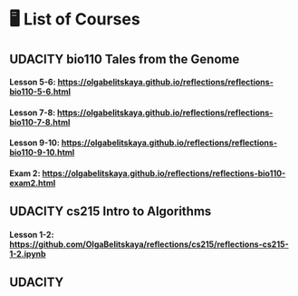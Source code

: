 
# &#x1F5A5; List of Courses

## UDACITY bio110 Tales from the Genome
#### Lesson 5-6: https://olgabelitskaya.github.io/reflections/reflections-bio110-5-6.html
#### Lesson 7-8: https://olgabelitskaya.github.io/reflections/reflections-bio110-7-8.html
#### Lesson 9-10: https://olgabelitskaya.github.io/reflections/reflections-bio110-9-10.html
#### Exam 2: https://olgabelitskaya.github.io/reflections/reflections-bio110-exam2.html

## UDACITY cs215   Intro to Algorithms
####  Lesson 1-2: https://github.com/OlgaBelitskaya/reflections/cs215/reflections-cs215-1-2.ipynb

## UDACITY

